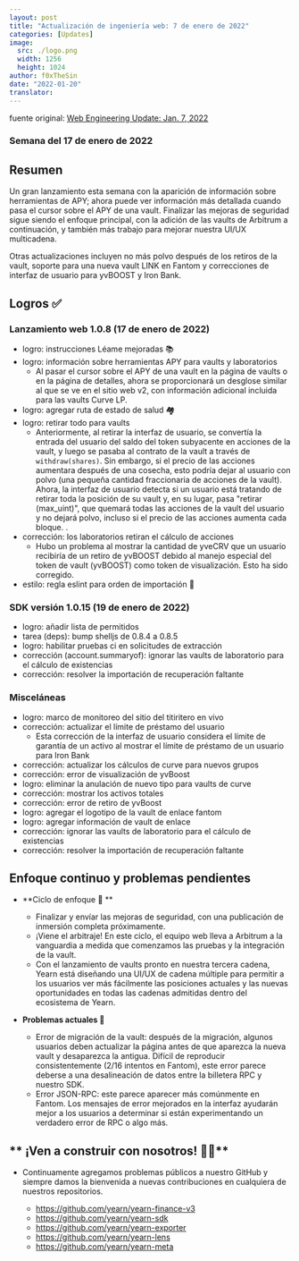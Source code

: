 ```yaml
---
layout: post
title: "Actualización de ingeniería web: 7 de enero de 2022"
categories: [Updates]
image:
  src: ./logo.png
  width: 1256
  height: 1024
author: f0xTheSin
date: "2022-01-20"
translator:
---
```


fuente original: [Web Engineering Update: Jan. 7, 2022](https://yearnweb.substack.com/p/yearn-web-engineering-update-7d7)

### Semana del 17 de enero de 2022

## **Resumen**

Un gran lanzamiento esta semana con la aparición de información sobre herramientas de APY; ahora puede ver información más detallada cuando pasa el cursor sobre el APY de una vault. Finalizar las mejoras de seguridad sigue siendo el enfoque principal, con la adición de las vaults de Arbitrum a continuación, y también más trabajo para mejorar nuestra UI/UX multicadena.

Otras actualizaciones incluyen no más polvo después de los retiros de la vault, soporte para una nueva vault LINK en Fantom y correcciones de interfaz de usuario para yvBOOST y Iron Bank.

## **Logros ✅**

### **Lanzamiento web 1.0.8 (17 de enero de 2022)**

- logro: instrucciones Léame mejoradas 📚
- logro: información sobre herramientas APY para vaults y laboratorios
  - Al pasar el cursor sobre el APY de una vault en la página de vaults o en la página de detalles, ahora se proporcionará un desglose similar al que se ve en el sitio web v2, con información adicional incluida para las vaults Curve LP.
- logro: agregar ruta de estado de salud 🏘️
- logro: retirar todo para vaults
  - Anteriormente, al retirar la interfaz de usuario, se convertía la entrada del usuario del saldo del token subyacente en acciones de la vault, y luego se pasaba al contrato de la vault a través de `withdraw(shares)`. Sin embargo, si el precio de las acciones aumentara después de una cosecha, esto podría dejar al usuario con polvo (una pequeña cantidad fraccionaria de acciones de la vault). Ahora, la interfaz de usuario detecta si un usuario está tratando de retirar toda la posición de su vault y, en su lugar, pasa "retirar (max_uint)", que quemará todas las acciones de la vault del usuario y no dejará polvo, incluso si el precio de las acciones aumenta cada bloque. .
- corrección: los laboratorios retiran el cálculo de acciones
  - Hubo un problema al mostrar la cantidad de yveCRV que un usuario recibiría de un retiro de yvBOOST debido al manejo especial del token de vault (yvBOOST) como token de visualización. Esto ha sido corregido.
- estilo: regla eslint para orden de importación 📝

### **SDK versión 1.0.15 (19 de enero de 2022)**

- logro: añadir lista de permitidos
- tarea (deps): bump shelljs de 0.8.4 a 0.8.5
- logro: habilitar pruebas ci en solicitudes de extracción
- corrección (account.summaryof): ignorar las vaults de laboratorio para el cálculo de existencias
- corrección: resolver la importación de recuperación faltante

### **Misceláneas**

- logro: marco de monitoreo del sitio del titiritero en vivo
- corrección: actualizar el límite de préstamo del usuario
  - Esta corrección de la interfaz de usuario considera el límite de garantía de un activo al mostrar el límite de préstamo de un usuario para Iron Bank
- corrección: actualizar los cálculos de curve para nuevos grupos
- corrección: error de visualización de yvBoost
- logro: eliminar la anulación de nuevo tipo para vaults de curve
- corrección: mostrar los activos totales
- corrección: error de retiro de yvBoost
- logro: agregar el logotipo de la vault de enlace fantom
- logro: agregar información de vault de enlace
- corrección: ignorar las vaults de laboratorio para el cálculo de existencias
- corrección: resolver la importación de recuperación faltante

## **Enfoque continuo y problemas pendientes**

- **Ciclo de enfoque 🎯 **

  - Finalizar y envíar las mejoras de seguridad, con una publicación de inmersión completa próximamente.
  - ¡Viene el arbitraje! En este ciclo, el equipo web lleva a Arbitrum a la vanguardia a medida que comenzamos las pruebas y la integración de la vault.
  - Con el lanzamiento de vaults pronto en nuestra tercera cadena, Yearn está diseñando una UI/UX de cadena múltiple para permitir a los usuarios ver más fácilmente las posiciones actuales y las nuevas oportunidades en todas las cadenas admitidas dentro del ecosistema de Yearn.

- **Problemas actuales 🐛**

  - Error de migración de la vault: después de la migración, algunos usuarios deben actualizar la página antes de que aparezca la nueva vault y desaparezca la antigua. Difícil de reproducir consistentemente (2/16 intentos en Fantom), este error parece deberse a una desalineación de datos entre la billetera RPC y nuestro SDK.
  - Error JSON-RPC: este parece aparecer más comúnmente en Fantom. Los mensajes de error mejorados en la interfaz ayudarán mejor a los usuarios a determinar si están experimentando un verdadero error de RPC o algo más.

## ** ¡Ven a construir con nosotros! :man_mechanic:**

- Continuamente agregamos problemas públicos a nuestro GitHub y siempre damos la bienvenida a nuevas contribuciones en cualquiera de nuestros repositorios.

  - https://github.com/yearn/yearn-finance-v3
  - https://github.com/yearn/yearn-sdk
  - https://github.com/yearn/yearn-exporter
  - https://github.com/yearn/yearn-lens
  - https://github.com/yearn/yearn-meta
